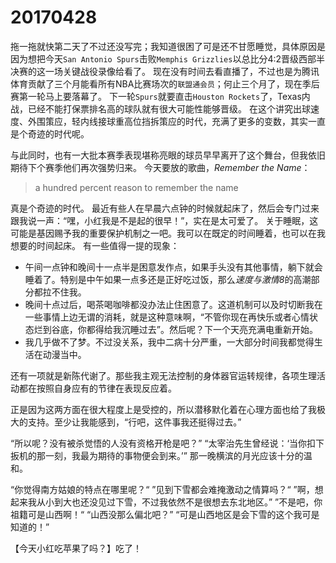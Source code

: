 # 20170428

拖一拖就快第二天了不过还没写完；我知道很困了可是还不甘愿睡觉，具体原因是因为想把今天`San Antonio Spurs`击败`Memphis Grizzlies`以总比分4:2晋级西部半决赛的这一场关键战役录像给看了。
现在没有时间去看直播了，不过也是为腾讯体育贡献了三个月能看所有NBA比赛场次的`联盟通会员`；何止三个月了，现在季后赛第一轮马上要落幕了。
下一轮`Spurs`就要直击`Houston Rockets`了，Texas内战，已经不能打保票排名高的球队就有很大可能性能够晋级。
在这个讲究出球速度、外围策应，轻内线接球重高位挡拆策应的时代，充满了更多的变数，其实一直是个奇迹的时代呢。

与此同时，也有一大批本赛季表现堪称亮眼的球员早早离开了这个舞台，但我依旧期待下个赛季他们再次强势归来。
今天要放的歌曲，*Remember the Name*：

> a hundred percent reason to 
> remember the name

真是个奇迹的时代。
最近有些人在早晨六点钟的时候就起床了，然后会专门过来跟我说一声：“嘿，小红我是不是起的很早！”，实在是太可爱了。
关于睡眠，这可能是基因赐予我的重要保护机制之一吧。我可以在既定的时间睡着，也可以在我想要的时间起床。
有一些值得一提的现象：

* 午间一点钟和晚间十一点半是困意发作点，如果手头没有其他事情，躺下就会睡着了。特别是中午如果一点多还是正好吃过饭，那么*速度与激情8*的高潮部分都拉不住我。
* 晚间十点过后，喝茶喝咖啡都没办法止住困意了。这道机制可以及时切断我在一些事情上边无谓的消耗，就是这种意味啊，“不管你现在再快乐或者心情状态烂到谷底，你都得给我沉睡过去”。然后呢？下一个天亮充满电重新开始。
* 我几乎做不了梦。不过没关系，我中二病十分严重，一大部分时间我都觉得生活在动漫当中。

还有一项就是新陈代谢了。那些我主观无法控制的身体器官运转规律，各项生理活动都在按照自身应有的节律在表现反应着。

正是因为这两方面在很大程度上是受控的，所以潜移默化着在心理方面也给了我极大的支持。至少让我能感到，“行吧，这件事我还挺得过去。”

“所以呢？没有被杀觉悟的人没有资格开枪是吧？”
“太宰治先生曾经说：‘当你扣下扳机的那一刻，我最为期待的事物便会到来。’”
那一晚横滨的月光应该十分的温和。

“你觉得南方姑娘的特点在哪里呢？“
”见到下雪都会难掩激动之情算吗？“
”啊，想起来我从小到大也还没见过下雪，不过我依然不是很想去东北地区。”
”不是吧，你祖籍可是山西啊！“
“山西没那么偏北吧？”
“可是山西地区是会下雪的这个我可是知道的！”

【今天小红吃苹果了吗？】吃了！
